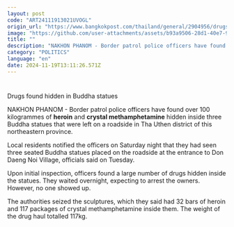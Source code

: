 ```yaml
---
layout: post
code: "ART24111913021UVOGL"
origin_url: "https://www.bangkokpost.com/thailand/general/2904956/drugs-found-hidden-in-buddha-statues"
image: "https://github.com/user-attachments/assets/b93a9506-28d1-40e7-92ff-ba0940f82e7f"
title: ""
description: "NAKHON PHANOM - Border patrol police officers have found over 100 kilogrammes of  heroin  and  crystal methamphetamine  hidden inside three Buddha statues that were left on a roadside in Tha Uthen district of this northeastern province."
category: "POLITICS"
language: "en"
date: 2024-11-19T13:11:26.571Z
---
```


# 

Drugs found hidden in Buddha statues

NAKHON PHANOM - Border patrol police officers have found over 100 kilogrammes of **heroin** and **crystal methamphetamine** hidden inside three Buddha statues that were left on a roadside in Tha Uthen district of this northeastern province.

Local residents notified the officers on Saturday night that they had seen three seated Buddha statues placed on the roadside at the entrance to Don Daeng Noi Village, officials said on Tuesday.

Upon initial inspection, officers found a large number of drugs hidden inside the statues. They waited overnight, expecting to arrest the owners. However, no one showed up.

The authorities seized the sculptures, which they said had 32 bars of heroin and 117 packages of crystal methamphetamine inside them. The weight of the drug haul totalled 117kg.